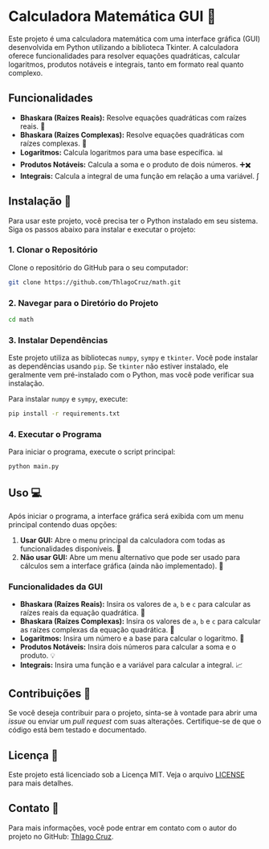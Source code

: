 # Calculadora Matemática GUI 🧮

Este projeto é uma calculadora matemática com uma interface gráfica (GUI) desenvolvida em Python utilizando a biblioteca Tkinter. A calculadora oferece funcionalidades para resolver equações quadráticas, calcular logaritmos, produtos notáveis e integrais, tanto em formato real quanto complexo.

## Funcionalidades

- **Bhaskara (Raízes Reais):** Resolve equações quadráticas com raízes reais. 📐
- **Bhaskara (Raízes Complexas):** Resolve equações quadráticas com raízes complexas. 🔢
- **Logaritmos:** Calcula logaritmos para uma base específica. 📊
- **Produtos Notáveis:** Calcula a soma e o produto de dois números. ➕✖️
- **Integrais:** Calcula a integral de uma função em relação a uma variável. ∫

## Instalação 🚀

Para usar este projeto, você precisa ter o Python instalado em seu sistema. Siga os passos abaixo para instalar e executar o projeto:

### 1. Clonar o Repositório

Clone o repositório do GitHub para o seu computador:

```bash
git clone https://github.com/ThlagoCruz/math.git
```

### 2. Navegar para o Diretório do Projeto

```bash
cd math
```

### 3. Instalar Dependências

Este projeto utiliza as bibliotecas `numpy`, `sympy` e `tkinter`. Você pode instalar as dependências usando `pip`. Se `tkinter` não estiver instalado, ele geralmente vem pré-instalado com o Python, mas você pode verificar sua instalação.

Para instalar `numpy` e `sympy`, execute:

```bash
pip install -r requirements.txt
```

### 4. Executar o Programa

Para iniciar o programa, execute o script principal:

```bash
python main.py
```

## Uso 💻

Após iniciar o programa, a interface gráfica será exibida com um menu principal contendo duas opções:

1. **Usar GUI:** Abre o menu principal da calculadora com todas as funcionalidades disponíveis. 🌟
2. **Não usar GUI:** Abre um menu alternativo que pode ser usado para cálculos sem a interface gráfica (ainda não implementado). 🚧

### Funcionalidades da GUI

- **Bhaskara (Raízes Reais):** Insira os valores de `a`, `b` e `c` para calcular as raízes reais da equação quadrática. 📏
- **Bhaskara (Raízes Complexas):** Insira os valores de `a`, `b` e `c` para calcular as raízes complexas da equação quadrática. 🔎
- **Logaritmos:** Insira um número e a base para calcular o logaritmo. 🔢
- **Produtos Notáveis:** Insira dois números para calcular a soma e o produto. 💡
- **Integrais:** Insira uma função e a variável para calcular a integral. 📈

## Contribuições 🤝

Se você deseja contribuir para o projeto, sinta-se à vontade para abrir uma *issue* ou enviar um *pull request* com suas alterações. Certifique-se de que o código está bem testado e documentado.

## Licença 📜

Este projeto está licenciado sob a Licença MIT. Veja o arquivo [LICENSE](LICENSE) para mais detalhes.

## Contato 📧

Para mais informações, você pode entrar em contato com o autor do projeto no GitHub: [Thlago Cruz](https://github.com/ThlagoCruz).

